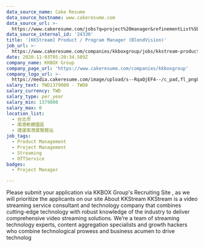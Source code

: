```yaml
---
data_source_name: Cake Resume
data_source_hostname: www.cakeresume.com
data_source_url: >-
  https://www.cakeresume.com/jobs?q=project%20manager&refinementList%5Blang_name%5D%5B0%5D=English&refinementList%5Bsalary_type%5D=per_year&range%5Bsalary_range%5D%5Bmin%5D=1000000&page=2
data_source_internal_id: '24330'
title: '[KKStream] Product / Program Manager (BlendVision)'
job_url: >-
  https://www.cakeresume.com/companies/kkboxgroup/jobs/kkstream-product-manager-planner-video-streaming
date: 2020-11-03T05:20:34.589Z
company_name: KKBOX Group
company_page_url: 'https://www.cakeresume.com/companies/kkboxgroup'
company_logo_url: >-
  https://media.cakeresume.com/image/upload/s--RqaQjEF4--/c_pad,fl_png8,h_200,w_200/v1604375754/f9qlpok430hwd4k1zx95.png
salary_text: TWD1379000 - TWD0
salary_currency: TWD
salary_type: per_year
salary_min: 1379000
salary_max: 0
location_list:
  - 台北市
  - 南港軟體園區
  - 捷運南港展覽館站
job_tags:
  - Product Management
  - Project Management
  - Streaming
  - OTTService
badges:
  - Project Manager

---
```


Please submit your application via KKBOX Group's Recruiting Site , as we will prioritize the applicants on our site About KKStream KKStream is a video streaming service consultant and technology company that combines cutting-edge technology with robust knowledge of the industry to deliver comprehensive video streaming solutions. We’re a team of streaming technology experts, content aggregation specialists and growth hackers who combine technological prowess and business acumen to drive technolog
